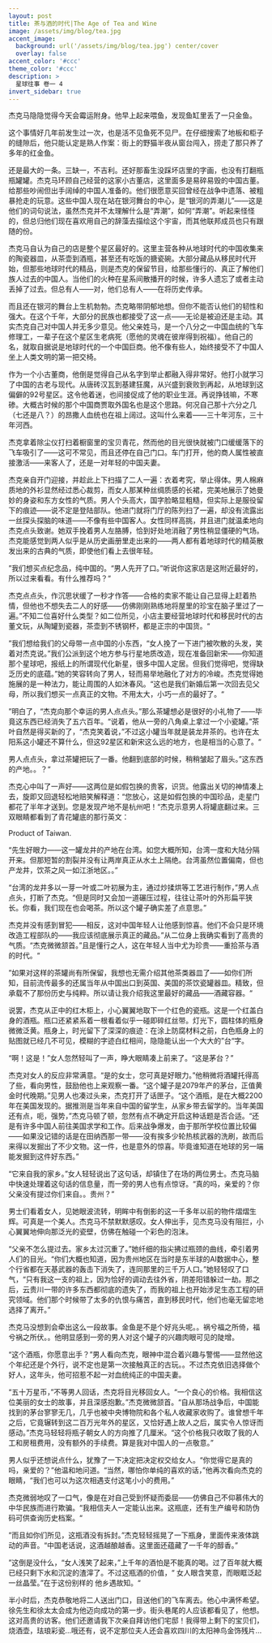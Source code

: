 ```yaml
---
layout: post
title: 茶与酒的时代|The Age of Tea and Wine
image: /assets/img/blog/tea.jpg
accent_image: 
  background: url('/assets/img/blog/tea.jpg') center/cover
  overlay: false
accent_color: '#ccc'
theme_color: '#ccc'
description: >
  星球往事 卷一 4
invert_sidebar: true
---
```




杰克马隐隐觉得今天会霉运附身。他早上起来喂鱼，发现鱼缸里丢了一只金鱼。

这个事情好几年前发生过一次，也是活不见鱼死不见尸。在仔细搜索了地板和柜子的缝隙后，他只能认定是熟人作案：街上的野猫半夜从窗台闯入，捞走了那只养了多年的红金鱼。

还是最大的一条。三缺一，不吉利。还好那畜生没踩坏店里的字画，也没有打翻瓶瓶罐罐。杰克马环顾自己经营的这家小古董店，这里面多是易碎易毁的中国古董。给那些吵闹但出手阔绰的中国人准备的。他们很愿意买回曾经在战争中遗落、被粗暴抢走的玩意。这些中国人现在站在银河舞台的中心，是“银河的弄潮儿”——这是他们的词句说法，虽然杰克并不太理解什么是“弄潮”，如何“弄潮”。听起来怪怪的，但总归他们现在喜欢用自己的辞藻去描绘这个宇宙，而其他联邦成员也只有跟随的份。

杰克马自认为自己的店是整个星区最好的。这里主营各种从地球时代的中国收集来的陶瓷器皿，从茶壶到酒瓶，甚至还有吃饭的搪瓷碗。大部分藏品从移民时代开始，但那些地球时代的精品，则是杰克的保留节目，给那些懂行的、真正了解他们族人过去的中国人。当他们的火种在星系间散播开的时候，许多人遗忘了或者主动丢掉了过去。但总有人——对，他们总有人——在将历史传承。

而且还在银河的舞台上生机勃勃。杰克略带阴郁地想。但你不能否认他们的韧性和强大。在这个千年，大部分的民族也都接受了这一点——无论是被迫还是主动。其实杰克自己对中国人并无多少意见。他父亲姓马，是一个八分之一中国血统的飞车修理工，一辈子在这个星区生老病死（愿他的灵魂在彼岸得到祝福）。他自己的名，就取自据说是地球时代的一个中国巨商。他不像有些人，始终接受不了中国人坐上人类文明的第一把交椅。

作为一个小古董商，他倒是觉得自己从名字到举止都融入得非常好。他打小就学习了中国的古老与现代。从唐砖汉瓦到基建狂魔，从兴盛到衰败到再起，从地球到这偏僻的92号星区。这令他着迷，也间接促成了他的职业生涯。再说挣钱嘛，不寒碜。大概古时候的那个中国商贾取外国名也是这个思路。何况自己那十六分之几（七还是八？）的昂撒人血统也在祖上阔过。这叫什么来着——三十年河东，三十年河西。

杰克拿着除尘仪打扫着橱窗里的宝贝青花，然而他的目光很快就被门口缓缓落下的飞车吸引了——这可不常见，而且还停在自己门口。车门打开，他的商人属性被直接激活——来客人了，还是一对年轻的中国夫妻。

杰克亲自开门迎接，并趁此上下扫描了二人一遍：衣着考究，举止得体。男人棉麻质地的外衫显然经过悉心裁剪，而女人那某种丝绸质感的长裙，完美地展示了她曼妙的身姿和东方女性的气质。男人个头高大，国字脸略显粗糙，但实际上是服役留下的痕迹——说不定是登陆部队。他进门就将门厅的陈列扫了一遍，却没有流露出一丝探头探脑的味道——不像有些中国客人。女性同样高挑，并且进门就温柔地向杰克点头致谢。她双手挽着男人左胳膊，恰到好处地消融了男性稍显僵硬的气场。杰克能感觉到两人似乎是从历史画册里走出来的——两人都有着地球时代的精英散发出来的古典的气质，即使他们看上去很年轻。

”我们想买点纪念品，纯中国的。“男人先开了口。”听说你这家店是这附近最好的，所以过来看看。有什么推荐吗？“

杰克点点头，作沉思状缓了一秒才作答——合格的卖家不能让自己显得上赶着热情，但他也不想失去二人的好感——仿佛刚刚熟练地将屋里的珍宝在脑子里过了一遍。”不知二位喜好什么类型？如二位所见，小店主要经营地球时代和移民时代的古董文玩，从陶罐到瓷器，茶壶到不锈钢杯，都是正宗的中国货。“

”我们想给我们的父母带一点中国的小东西，“女人挽了一下进门被吹散的头发，笑着对杰克说。”我们公派到这个地方参与行星地质改造，现在准备回新宋——你知道那个星球吧，报纸上的所谓现代化新星，很多中国人定居。但我们觉得吧，觉得缺乏历史的底蕴。”她的笑容转向了男人，轻而易举地融化了对方的冷峻。杰克觉得她施展的是一种法力，能让周围的人如沐春风。“这也是我们新婚后第一次回去见父母，所以我们想买一点真正的文物。不用太大，小巧一点的最好了。“

”明白了，“杰克向那个幸运的男人点点头。”那么茶罐想必是很好的小礼物了——毕竟这东西已经消失了五六百年。“说着，他从一旁的八角桌上拿过一个小瓷罐。”茶叶自然是得买新的了，“杰克笑着说，”不过这小罐当年就是装龙井茶的。也许在太阳系这小罐还不算什么，但这92星区和新宋这么远的地方，也是相当的心意了。“

男人点点头，拿过茶罐把玩了一番。他翻到底部的时候，稍稍皱起了眉头。”这东西的产地。。？“

杰克心中叫了一声好——这两位是如假包换的贵客，识货。他露出关切的神情凑上去，旋即又回退轻松地赔笑解释道：“您放心，这是如假包换的中国珍品，走星门都花了半年才送到。您是发现产地不是杭州吧！“杰克示意男人将罐底翻过来。三双眼睛都看到了青花罐底的那行英文：

Product of Taiwan.

“先生好眼力——这一罐龙井的产地在台湾。如您大概所知，台湾一度和大陆分隔开来。但那短暂的割裂并没有让两岸真正从水土上隔绝。台湾虽然位置偏南，但也产龙井，饮茶之风一如江浙地区。。”

“台湾的龙井多以一芽一叶或二叶初展为主，通过炒揉烘等工艺进行制作，”男人点点头，打断了杰克。“但是同时又会加一道碾压过程，往往让茶叶的外形扁平狭长。你看，我们现在也会喝茶。所以这个罐子确实差了点意思。”

杰克并没有感到冒犯——相反，这对中国年轻人让他感到惊喜。他们不会只是环境改造工程部队的——我应该彻底展示真正的藏品。”从二位身上我确实看到了高贵的气质。“杰克微微颔首。”且是懂行之人，这在年轻人当中尤为珍贵——重拾茶与酒的时代。“

”如果对这样的茶罐尚有所保留，我想也无需介绍其他茶类器皿了——如你们所知，目前流传最多的还属当年从中国出口到英国、美国的茶饮瓷罐器皿。精致，但承载不了那份历史与纯粹。所以请让我介绍我这里最好的藏品——酒藏容器。“

说罢，杰克从正中的红木柜上，小心翼翼地取下一个红色的瓷瓶。这是一个红盖白身的酒瓶。瓶口还紧紧系着一根看着似乎一碰即碎红丝带。灯光下，圆柱体的瓶身微微泛黄。瓶身上，时光留下了深深的痕迹：在涂上防腐材料之前，白色瓶身上的贴图就已经几不可见，模糊的字迹白红相间，隐隐能认出一个大大的”台“字。

“啊！这是！”女人忽然轻叫了一声，睁大眼睛凑上前来了。“这是茅台？”

杰克对女人的反应非常满意。“是的女士，您可真是好眼力。”他稍微将酒罐托得高了些，看向男性，鼓励他也上来观察一番。“这个罐子是2079年产的茅台，正值黄金时代晚期。”见男人也凑过头来，杰克打开了话匣子。“这个酒瓶，是在大概2200年在美国发现的。据推测是当年来自中国的留学生，从家乡带去留学的。当年美国还有点，呃，强势，”杰克马顿了顿，忽然有点不确定开启这种话题是否合适。“还是有许多中国人前往美国求学和工作。后来战争爆发，由于那所学校位置比较偏——如果没记错的话是在田纳西那一带——没有挨多少轮热核武器的洗刷，故而后来得以发掘出了不少文物。这一件，也是意外的惊喜。毕竟谁知道在地球的另一端能发掘到这件好东西。”

“它来自我的家乡。”女人轻轻说出了这句话，却镇住了在场的两位男士。杰克马脑中快速处理着这句话的信息量，而一旁的男人也有点惊讶。“真的吗，亲爱的？你父亲没有提过你们来自。。贵州？”

男士们看着女人，见她眼波流转，明眸中有倒影的这一千多年以前的物件熠熠生辉。可真是一个美人。杰克马不禁默默感叹。女人伸出手，见杰克马没有阻拦，小心翼翼地伸向那泛光的瓷壁，仿佛在触碰一个彩色的泡沫。

“父亲不怎么提过去。家乡太过沉重了。”她纤细的指尖拂过瓶颈的曲线，牵引着男人们的目光。“你们大概也知道，因为贵州地区在当时是东半球的AI数据中心，整个行省都在天基武器的轰击下消失了，连同那里的三千万人口。”她轻轻叹了口气，“只有我这一支的祖上，因为恰好的调动去往外省，阴差阳错躲过一劫。那之后，云贵川一带的许多东西都彻底的遗失了，而我的祖上也开始涉足生态工程的研究领域。他们那个时候带了太多的仇恨与痛苦，直到移民时代，他们也毫无留恋地选择了离开。”

杰克马没想到会牵出这么一段故事。金鱼是不是个好兆头呢。。祸兮福之所倚，福兮祸之所伏。。他明显感到一旁的男人对这个罐子的兴趣肉眼可见的陡增。

“这个酒瓶，你愿意出手？”男人看向杰克，眼神中混合着兴趣与警惕——显然他这个年纪还是个外行，说不定也是第一次接触真正的古玩。。不过杰克依旧选择做个好人，这年头，他可招惹不起一对血统纯正的中国夫妻。

“五十万星币，”不等男人回话，杰克将目光移回女人。“一个良心的价格。我相信这位美丽的女士的故事，并且深感抱歉。”杰克微微颔首。“自从那场战争后，中国能找到的茅台寥寥无几，几乎也被中央博物院和各个私人收藏家收购了。谁曾想千年之后，它竟辗转到这二百万光年外的星区，又恰好遇上故人之后，属实令人惊讶而感动。”杰克马轻轻将瓶子朝女人的方向推了几厘米。“这个价格我只收取了我的人工和房租费用，没有额外的手续费。算是我对中国人的一点敬意。”

男人似乎还想说点什么，犹豫了一下决定把决定权交给女人。“你觉得它是真的吗，亲爱的？”他温和地问道。“当然，哪怕你单纯的喜欢的话，”他再次看向杰克的眼睛，“我们也可以为这次相遇支付这笔小小的费用。”

杰克微弱地叹了一口气，像是在对自己受到怀疑而委屈——仿佛自己不仰慕伟大的中华民族而进行欺骗。“我相信夫人一定能认出来。这瓶底，还有生产编号和防伪码可供查询历史档案。“

”而且如你们所见，这瓶酒没有拆封。”杰克轻轻摇晃了一下瓶身，里面传来液体跳动的声音。“中国老话说，这酒越酿越香。这里面还蕴藏了一千年的醇香。”

”这倒是没什么，“女人浅笑了起来，”上千年的酒怕是不能真的喝。过了百年就大概已经只剩下水和沉淀的渣滓了。不过这瓶酒的价值，“ 女人眼含笑意，而眼眶泛起一丝晶莹。”在于这份别样的 他乡遇故知。“

半小时后，杰克恭敬地将二人送出门口，目送他们的飞车离去。他心中满怀希望。徐先生和徐太太会成为他迈向成功的第一步。街头巷尾的人应该都看见了，他想。这对高贵的访客。他们还邀请我下次亲自拜访他们宅邸！我得带上剩下的宝贝们，烧酒壶，珐琅彩瓷...哦还有，说不定那位夫人还会喜欢四川的太阳神鸟金饰残片...
